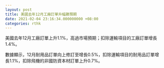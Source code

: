 ```yaml
---
layout: post
title: 美國去年12月工廠訂單升幅勝預期
date: 2021-02-04 23:16:34.000000000 +08:00
categories: rthk
---
```


美國去年12月工廠訂單上升1.1%，高過市場預期；扣除運輸項目的工廠訂單增長1.4%。

數據顯示，12月耐用品訂單向上修訂至增長0.5%，扣除運輸項目的耐用品訂單增長1.1%，扣除飛機的非國防資本材訂單上升0.7%。
